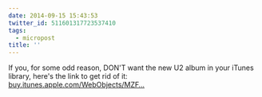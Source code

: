 ```yaml
---
date: 2014-09-15 15:43:53
twitter_id: 511601317723537410
tags:
  - micropost
title: ''
---
```


If you, for some odd reason, DON'T want the new U2 album in your iTunes library, here's the link to get rid of it: [buy.itunes.apple.com/WebObjects/MZF…](https://buy.itunes.apple.com/WebObjects/MZFinance.woa/wa/offerOptOut)
